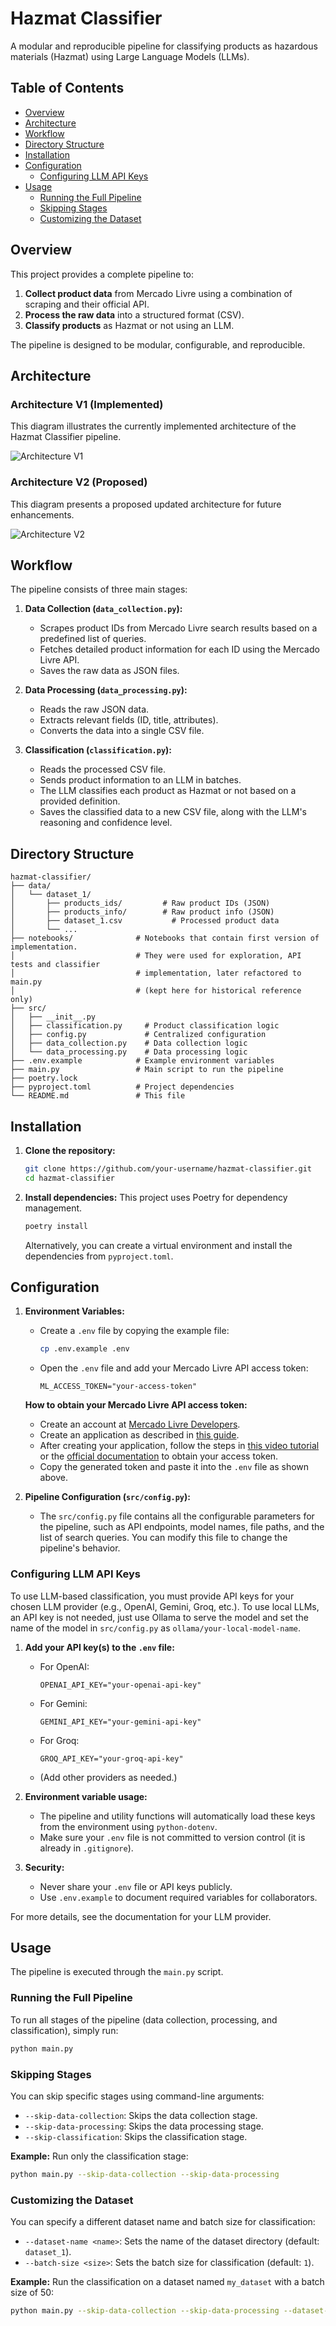 # Hazmat Classifier

A modular and reproducible pipeline for classifying products as hazardous materials (Hazmat) using Large Language Models (LLMs).

## Table of Contents

- [Overview](#overview)
- [Architecture](#architecture)
- [Workflow](#workflow)
- [Directory Structure](#directory-structure)
- [Installation](#installation)
- [Configuration](#configuration)
  - [Configuring LLM API Keys](#configuring-llm-api-keys)
- [Usage](#usage)
  - [Running the Full Pipeline](#running-the-full-pipeline)
  - [Skipping Stages](#skipping-stages)
  - [Customizing the Dataset](#customizing-the-dataset)

## Overview

This project provides a complete pipeline to:

1.  **Collect product data** from Mercado Livre using a combination of scraping and their official API.
2.  **Process the raw data** into a structured format (CSV).
3.  **Classify products** as Hazmat or not using an LLM.

The pipeline is designed to be modular, configurable, and reproducible.

## Architecture

### Architecture V1 (Implemented)

This diagram illustrates the currently implemented architecture of the Hazmat Classifier pipeline.

![Architecture V1](docs/img/architecture-v1.png)

### Architecture V2 (Proposed)

This diagram presents a proposed updated architecture for future enhancements.

![Architecture V2](docs/img/architecture-v2.png)

## Workflow

The pipeline consists of three main stages:

1.  **Data Collection (`data_collection.py`):**
    - Scrapes product IDs from Mercado Livre search results based on a predefined list of queries.
    - Fetches detailed product information for each ID using the Mercado Livre API.
    - Saves the raw data as JSON files.

2.  **Data Processing (`data_processing.py`):**
    - Reads the raw JSON data.
    - Extracts relevant fields (ID, title, attributes).
    - Converts the data into a single CSV file.

3.  **Classification (`classification.py`):**
    - Reads the processed CSV file.
    - Sends product information to an LLM in batches.
    - The LLM classifies each product as Hazmat or not based on a provided definition.
    - Saves the classified data to a new CSV file, along with the LLM's reasoning and confidence level.

## Directory Structure

```
hazmat-classifier/
├── data/
│   └── dataset_1/
│       ├── products_ids/         # Raw product IDs (JSON)
│       ├── products_info/        # Raw product info (JSON)
│       ├── dataset_1.csv           # Processed product data
│       └── ...
├── notebooks/              # Notebooks that contain first version of implementation.
│                           # They were used for exploration, API tests and classifier 
│                           # implementation, later refactored to main.py 
│                           # (kept here for historical reference only)
├── src/
│   ├── __init__.py
│   ├── classification.py     # Product classification logic
│   ├── config.py             # Centralized configuration
│   ├── data_collection.py    # Data collection logic
│   └── data_processing.py    # Data processing logic
├── .env.example            # Example environment variables
├── main.py                 # Main script to run the pipeline
├── poetry.lock
├── pyproject.toml          # Project dependencies
└── README.md               # This file
```

## Installation

1.  **Clone the repository:**
    ```bash
    git clone https://github.com/your-username/hazmat-classifier.git
    cd hazmat-classifier
    ```

2.  **Install dependencies:**
    This project uses Poetry for dependency management.
    ```bash
    poetry install
    ```
    Alternatively, you can create a virtual environment and install the dependencies from `pyproject.toml`.

## Configuration

1.  **Environment Variables:**
    - Create a `.env` file by copying the example file:
      ```bash
      cp .env.example .env
      ```
    - Open the `.env` file and add your Mercado Livre API access token:
      ```
      ML_ACCESS_TOKEN="your-access-token"
      ```
    
    **How to obtain your Mercado Livre API access token:**
    
    - Create an account at [Mercado Livre Developers](https://developers.mercadolivre.com.br/pt_br/).
    - Create an application as described in [this guide](https://developers.mercadolivre.com.br/pt_br/crie-uma-aplicacao-no-mercado-livre).
    - After creating your application, follow the steps in [this video tutorial](https://www.youtube.com/watch?v=T2Q_CE8vqYM&t=53s) or the [official documentation](https://developers.mercadolivre.com.br/pt_br/autenticacao-e-autorizacao) to obtain your access token.
    - Copy the generated token and paste it into the `.env` file as shown above.

2.  **Pipeline Configuration (`src/config.py`):**
    - The `src/config.py` file contains all the configurable parameters for the pipeline, such as API endpoints, model names, file paths, and the list of search queries. You can modify this file to change the pipeline's behavior.

### Configuring LLM API Keys

To use LLM-based classification, you must provide API keys for your chosen LLM provider (e.g., OpenAI, Gemini, Groq, etc.). To use local LLMs, an API key is not needed, just use Ollama to serve the model and set the name of the model in `src/config.py` as `ollama/your-local-model-name`.

1. **Add your API key(s) to the `.env` file:**
   - For OpenAI:
     ```
     OPENAI_API_KEY="your-openai-api-key"
     ```
   - For Gemini:
     ```
     GEMINI_API_KEY="your-gemini-api-key"
     ```
   - For Groq:
     ```
     GROQ_API_KEY="your-groq-api-key"
     ```
   - (Add other providers as needed.)

2. **Environment variable usage:**
   - The pipeline and utility functions will automatically load these keys from the environment using `python-dotenv`.
   - Make sure your `.env` file is not committed to version control (it is already in `.gitignore`).

3. **Security:**
   - Never share your `.env` file or API keys publicly.
   - Use `.env.example` to document required variables for collaborators.

For more details, see the documentation for your LLM provider.

## Usage

The pipeline is executed through the `main.py` script.

### Running the Full Pipeline

To run all stages of the pipeline (data collection, processing, and classification), simply run:

```bash
python main.py
```

### Skipping Stages

You can skip specific stages using command-line arguments:

- `--skip-data-collection`: Skips the data collection stage.
- `--skip-data-processing`: Skips the data processing stage.
- `--skip-classification`: Skips the classification stage.

**Example:** Run only the classification stage:

```bash
python main.py --skip-data-collection --skip-data-processing
```

### Customizing the Dataset

You can specify a different dataset name and batch size for classification:

- `--dataset-name <name>`: Sets the name of the dataset directory (default: `dataset_1`).
- `--batch-size <size>`: Sets the batch size for classification (default: `1`).

**Example:** Run the classification on a dataset named `my_dataset` with a batch size of 50:

```bash
python main.py --skip-data-collection --skip-data-processing --dataset-name my_dataset --batch-size 50
```

